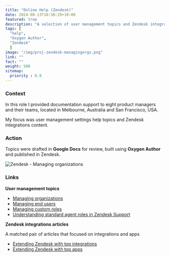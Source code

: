 ```yaml
---
title: "Online Help (Zendesk)"
date: 2024-08-13T16:50:29+10:00
featured: true
description: "A selection of user management topics and Zendesk integrations content."
tags: [
  "help",
  "Oxygen Author",
  "Zendesk"
  ]
image: "/img/proj-zendesk-managingorgs.png"
link: ""
fact: ""
weight: 500
sitemap:
  priority : 0.8
---
```


### Context

In this role I provided documentation support to eight product managers and their teams, located in Melbourne, Australia and San Francisco, USA. 

My focus was user management settings help topics and Zendesk integrations content.

### Action

Topics were drafted in **Google Docs** for review, built using **Oxygen Author** and published in Zendesk. 

![Zendesk - Managing organizations](/img/proj-zendesk-managingorgs.png)

### Links

**User management topics**
- [Managing organizations](https://web.archive.org/web/20220128171951/https://support.zendesk.com/hc/en-us/articles/4408846640410-Managing-organizations)
- [Managing end users](https://web.archive.org/web/20220124163428/https://support.zendesk.com/hc/en-us/articles/4408822763546-Managing-end-users)
- [Managing custom roles](https://web.archive.org/web/20220523183110/https://support.zendesk.com/hc/en-us/articles/4408832292506-Managing-custom-roles)
- [Understanding standard agent roles in Zendesk Support](https://support.zendesk.com/hc/en-us/articles/4409155971354-Understanding-standard-agent-roles-in-Zendesk-Support)

**Zendesk integrations articles**

A matched pair of articles that focused on integrations and apps
- [Extending Zendesk with top integrations](https://web.archive.org/web/20221126102644/https://support.zendesk.com/hc/en-us/articles/4408832644122-Extending-Zendesk-with-top-integrations)
- [Extending Zendesk with top apps](https://web.archive.org/web/20220706023119/https://support.zendesk.com/hc/en-us/articles/4408829182234-Extending-Zendesk-with-top-apps)